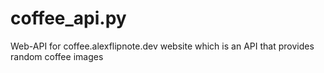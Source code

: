 # coffee_api.py
Web-API for coffee.alexflipnote.dev website which is an API that provides random coffee images
